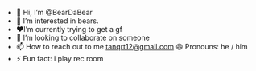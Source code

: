 - 👋 Hi, I’m @BearDaBear
- 👀 I’m interested in bears.
- ♥I’m currently trying to get a gf
- 💞️ I’m looking to collaborate on someone
- 📫 How to reach out to me tanqrt12@gmail.com 😄 Pronouns: he / him
- ⚡ Fun fact: i play rec room

<!---
BearDaBears/BearDaBears is a ✨ special ✨ repository because its `README.md` (this file) appears on your GitHub profile.
You can click the Preview link to take a look at your changes.
--->

